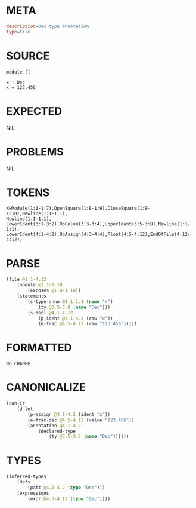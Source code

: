 # META
~~~ini
description=Dec type annotation
type=file
~~~
# SOURCE
~~~roc
module []

x : Dec
x = 123.456
~~~
# EXPECTED
NIL
# PROBLEMS
NIL
# TOKENS
~~~zig
KwModule(1:1-1:7),OpenSquare(1:8-1:9),CloseSquare(1:9-1:10),Newline(1:1-1:1),
Newline(1:1-1:1),
LowerIdent(3:1-3:2),OpColon(3:3-3:4),UpperIdent(3:5-3:8),Newline(1:1-1:1),
LowerIdent(4:1-4:2),OpAssign(4:3-4:4),Float(4:5-4:12),EndOfFile(4:12-4:12),
~~~
# PARSE
~~~clojure
(file @1.1-4.12
	(module @1.1-1.10
		(exposes @1.8-1.10))
	(statements
		(s-type-anno @1.1-1.1 (name "x")
			(ty @3.5-3.8 (name "Dec")))
		(s-decl @4.1-4.12
			(p-ident @4.1-4.2 (raw "x"))
			(e-frac @4.5-4.12 (raw "123.456")))))
~~~
# FORMATTED
~~~roc
NO CHANGE
~~~
# CANONICALIZE
~~~clojure
(can-ir
	(d-let
		(p-assign @4.1-4.2 (ident "x"))
		(e-frac-dec @4.5-4.12 (value "123.456"))
		(annotation @4.1-4.2
			(declared-type
				(ty @3.5-3.8 (name "Dec"))))))
~~~
# TYPES
~~~clojure
(inferred-types
	(defs
		(patt @4.1-4.2 (type "Dec")))
	(expressions
		(expr @4.5-4.12 (type "Dec"))))
~~~

